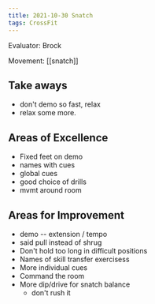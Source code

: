 ```yaml
---
title: 2021-10-30 Snatch
tags: CrossFit
---
```


Evaluator: Brock

Movement: [[snatch]]

## Take aways
- don't demo so fast, relax
- relax some more.

## Areas of Excellence
- Fixed feet on demo
- names with cues
- global cues
- good choice of drills
- mvmt around room

## Areas for Improvement

- demo -- extension / tempo
- said pull instead of shrug
- Don't hold too long in difficult positions
- Names of skill transfer exercisess
- More individual cues
- Command the room
- More dip/drive for snatch balance
  - don't rush it